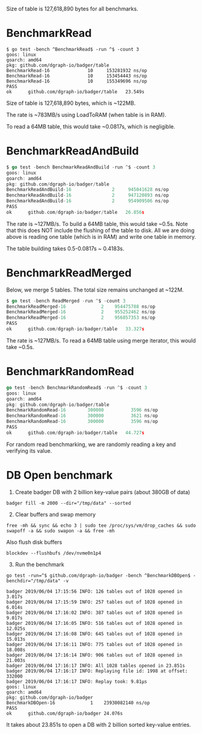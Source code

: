 Size of table is 127,618,890 bytes for all benchmarks.

# BenchmarkRead
```
$ go test -bench ^BenchmarkRead$ -run ^$ -count 3
goos: linux
goarch: amd64
pkg: github.com/dgraph-io/badger/table
BenchmarkRead-16    	      10	 153281932 ns/op
BenchmarkRead-16    	      10	 153454443 ns/op
BenchmarkRead-16    	      10	 155349696 ns/op
PASS
ok  	github.com/dgraph-io/badger/table	23.549s
```

Size of table is 127,618,890 bytes, which is ~122MB.

The rate is ~783MB/s using LoadToRAM (when table is in RAM).

To read a 64MB table, this would take ~0.0817s, which is negligible.

# BenchmarkReadAndBuild
```go
$ go test -bench BenchmarkReadAndBuild -run ^$ -count 3
goos: linux
goarch: amd64
pkg: github.com/dgraph-io/badger/table
BenchmarkReadAndBuild-16    	       2	 945041628 ns/op
BenchmarkReadAndBuild-16    	       2	 947120893 ns/op
BenchmarkReadAndBuild-16    	       2	 954909506 ns/op
PASS
ok  	github.com/dgraph-io/badger/table	26.856s
```

The rate is ~127MB/s. To build a 64MB table, this would take ~0.5s. Note that this
does NOT include the flushing of the table to disk. All we are doing above is
reading one table (which is in RAM) and write one table in memory.

The table building takes 0.5-0.0817s ~ 0.4183s.

# BenchmarkReadMerged
Below, we merge 5 tables. The total size remains unchanged at ~122M.

```go
$ go test -bench ReadMerged -run ^$ -count 3
BenchmarkReadMerged-16   	       2	954475788 ns/op
BenchmarkReadMerged-16   	       2	955252462 ns/op
BenchmarkReadMerged-16  	       2	956857353 ns/op
PASS
ok  	github.com/dgraph-io/badger/table	33.327s
```

The rate is ~127MB/s. To read a 64MB table using merge iterator, this would take ~0.5s.

# BenchmarkRandomRead

```go
go test -bench BenchmarkRandomRead$ -run ^$ -count 3
goos: linux
goarch: amd64
pkg: github.com/dgraph-io/badger/table
BenchmarkRandomRead-16    	  300000	      3596 ns/op
BenchmarkRandomRead-16    	  300000	      3621 ns/op
BenchmarkRandomRead-16    	  300000	      3596 ns/op
PASS
ok  	github.com/dgraph-io/badger/table	44.727s
```
For random read benchmarking, we are randomly reading a key and verifying its value.

# DB Open benchmark
1. Create badger DB with 2 billion key-value pairs (about 380GB of data)
```
badger fill -m 2000 --dir="/tmp/data" --sorted
```
2. Clear buffers and swap memory
```
free -mh && sync && echo 3 | sudo tee /proc/sys/vm/drop_caches && sudo swapoff -a && sudo swapon -a && free -mh
```
Also flush disk buffers
```
blockdev --flushbufs /dev/nvme0n1p4
```
3. Run the benchmark
```
go test -run=^$ github.com/dgraph-io/badger -bench ^BenchmarkDBOpen$ -benchdir="/tmp/data" -v

badger 2019/06/04 17:15:56 INFO: 126 tables out of 1028 opened in 3.017s
badger 2019/06/04 17:15:59 INFO: 257 tables out of 1028 opened in 6.014s
badger 2019/06/04 17:16:02 INFO: 387 tables out of 1028 opened in 9.017s
badger 2019/06/04 17:16:05 INFO: 516 tables out of 1028 opened in 12.025s
badger 2019/06/04 17:16:08 INFO: 645 tables out of 1028 opened in 15.013s
badger 2019/06/04 17:16:11 INFO: 775 tables out of 1028 opened in 18.008s
badger 2019/06/04 17:16:14 INFO: 906 tables out of 1028 opened in 21.003s
badger 2019/06/04 17:16:17 INFO: All 1028 tables opened in 23.851s
badger 2019/06/04 17:16:17 INFO: Replaying file id: 1998 at offset: 332000
badger 2019/06/04 17:16:17 INFO: Replay took: 9.81µs
goos: linux
goarch: amd64
pkg: github.com/dgraph-io/badger
BenchmarkDBOpen-16    	       1	23930082140 ns/op
PASS
ok  	github.com/dgraph-io/badger	24.076s

```
It takes about 23.851s to open a DB with 2 billion sorted key-value entries.
